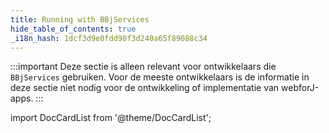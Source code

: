 ```yaml
---
title: Running with BBjServices
hide_table_of_contents: true
_i18n_hash: 1dcf3d9e0fdd90f3d240a65f89088c34
---
```

:::important 
Deze sectie is alleen relevant voor ontwikkelaars die `BBjServices` gebruiken. Voor de meeste ontwikkelaars is de informatie in deze sectie niet nodig voor de ontwikkeling of implementatie van webforJ-apps.
:::

<Head>
  <style>{`
  .container {
    max-width: 65em !important;
  }
  `}</style>
</Head>

<!-- vale off -->
import DocCardList from '@theme/DocCardList';

<!-- vale on -->

<DocCardList className="topics-list" />
